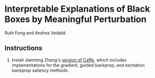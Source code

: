 # Interpretable Explanations of Black Boxes by Meaningful Perturbation
Ruth Fong and Andrea Vedaldi

## Instructions
1. Install Jianming Zhang's [version of Caffe](https://github.com/jimmie33/Caffe-ExcitationBP), which includes implementations for the gradient, guided backprop, and excitation backprop saliency methods.

